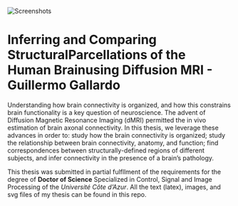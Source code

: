 ![Screenshots](https://github.com/gagdiez/tesis/blob/master/4.brain_parcellation/img/structural.png)

# Inferring and Comparing StructuralParcellations of the Human Brainusing Diffusion MRI - Guillermo Gallardo

Understanding how brain connectivity is organized, and how this constrains brain functionality is a key question
of neuroscience. The advent of Diffusion Magnetic Resonance Imaging (dMRI) permitted the in vivo estimation of 
brain axonal connectivity. In this thesis, we leverage these advances in order to: study how the brain connectivity is 
organized; study the relationship between brain connectivity, anatomy, and function; find correspondences between 
structurally-defined regions of different subjects, and infer connectivity in the presence of a brain’s pathology.

This thesis was submitted in partial fulfllment of the requirements for the degree of **Doctor of Science** Specialized in
Control, Signal and Image Processing of the *Université Côte d’Azur*. All the text (latex), images, and svg files of my
thesis can be found in this repo.
